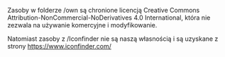 Zasoby w folderze /own są chronione licencją Creative Commons Attribution-NonCommercial-NoDerivatives 4.0 International, która nie zezwala na używanie komercyjne i modyfikowanie.

Natomiast zasoby z /Iconfinder nie są naszą własnością i są uzyskane z strony https://www.iconfinder.com/
